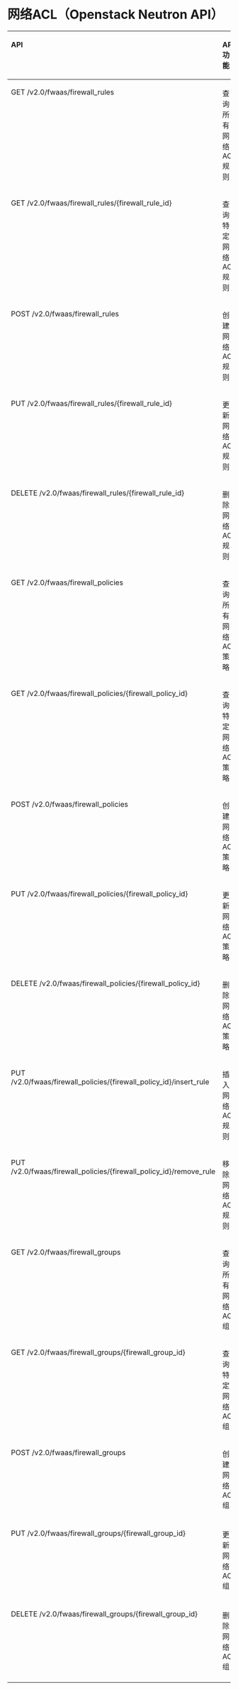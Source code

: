 # 网络ACL（Openstack Neutron API）<a name="ZH-CN_TOPIC_0201534132"></a>

<a name="table138590164616"></a>
<table><thead align="left"><tr id="row2054710012466"><th class="cellrowborder" valign="top" width="25.540000000000003%" id="mcps1.1.5.1.1"><p id="p1754710018467"><a name="p1754710018467"></a><a name="p1754710018467"></a>API</p>
</th>
<th class="cellrowborder" valign="top" width="19.32%" id="mcps1.1.5.1.2"><p id="p1489614416718"><a name="p1489614416718"></a><a name="p1489614416718"></a>API功能</p>
</th>
<th class="cellrowborder" valign="top" width="25.4%" id="mcps1.1.5.1.3"><p id="p135474024612"><a name="p135474024612"></a><a name="p135474024612"></a>授权项</p>
</th>
<th class="cellrowborder" valign="top" width="29.74%" id="mcps1.1.5.1.4"><p id="p1366363695811"><a name="p1366363695811"></a><a name="p1366363695811"></a>授权项作用域</p>
</th>
</tr>
</thead>
<tbody><tr id="row175475019467"><td class="cellrowborder" valign="top" width="25.540000000000003%" headers="mcps1.1.5.1.1 "><p id="p55474044610"><a name="p55474044610"></a><a name="p55474044610"></a>GET /v2.0/fwaas/firewall_rules</p>
</td>
<td class="cellrowborder" valign="top" width="19.32%" headers="mcps1.1.5.1.2 "><p id="p38962449710"><a name="p38962449710"></a><a name="p38962449710"></a>查询所有网络ACL规则</p>
</td>
<td class="cellrowborder" valign="top" width="25.4%" headers="mcps1.1.5.1.3 "><p id="p87832010154620"><a name="p87832010154620"></a><a name="p87832010154620"></a>vpc:firewallRules:get</p>
</td>
<td class="cellrowborder" valign="top" width="29.74%" headers="mcps1.1.5.1.4 "><a name="ul66241846203119"></a><a name="ul66241846203119"></a><ul id="ul66241846203119"><li>支持：项目（Project）</li><li>不支持：企业项目（Enterprise Project）</li></ul>
</td>
</tr>
<tr id="row954717015469"><td class="cellrowborder" valign="top" width="25.540000000000003%" headers="mcps1.1.5.1.1 "><p id="p854711012462"><a name="p854711012462"></a><a name="p854711012462"></a>GET /v2.0/fwaas/firewall_rules/{firewall_rule_id}</p>
</td>
<td class="cellrowborder" valign="top" width="19.32%" headers="mcps1.1.5.1.2 "><p id="p68961644874"><a name="p68961644874"></a><a name="p68961644874"></a>查询特定网络ACL规则</p>
</td>
<td class="cellrowborder" valign="top" width="25.4%" headers="mcps1.1.5.1.3 "><p id="p10249161204616"><a name="p10249161204616"></a><a name="p10249161204616"></a>vpc:firewallRules:get</p>
</td>
<td class="cellrowborder" valign="top" width="29.74%" headers="mcps1.1.5.1.4 "><a name="ul95023481322"></a><a name="ul95023481322"></a><ul id="ul95023481322"><li>支持：项目（Project）</li><li>不支持：企业项目（Enterprise Project）</li></ul>
</td>
</tr>
<tr id="row754717018466"><td class="cellrowborder" valign="top" width="25.540000000000003%" headers="mcps1.1.5.1.1 "><p id="p25471074610"><a name="p25471074610"></a><a name="p25471074610"></a>POST /v2.0/fwaas/firewall_rules</p>
</td>
<td class="cellrowborder" valign="top" width="19.32%" headers="mcps1.1.5.1.2 "><p id="p989619441578"><a name="p989619441578"></a><a name="p989619441578"></a>创建网络ACL规则</p>
</td>
<td class="cellrowborder" valign="top" width="25.4%" headers="mcps1.1.5.1.3 "><p id="p1642771311465"><a name="p1642771311465"></a><a name="p1642771311465"></a>vpc:firewallRules:create</p>
</td>
<td class="cellrowborder" valign="top" width="29.74%" headers="mcps1.1.5.1.4 "><a name="ul15513950173211"></a><a name="ul15513950173211"></a><ul id="ul15513950173211"><li>支持：项目（Project）</li><li>不支持：企业项目（Enterprise Project）</li></ul>
</td>
</tr>
<tr id="row25472014464"><td class="cellrowborder" valign="top" width="25.540000000000003%" headers="mcps1.1.5.1.1 "><p id="p15471304466"><a name="p15471304466"></a><a name="p15471304466"></a>PUT /v2.0/fwaas/firewall_rules/{firewall_rule_id}</p>
</td>
<td class="cellrowborder" valign="top" width="19.32%" headers="mcps1.1.5.1.2 "><p id="p10896844676"><a name="p10896844676"></a><a name="p10896844676"></a>更新网络ACL规则</p>
</td>
<td class="cellrowborder" valign="top" width="25.4%" headers="mcps1.1.5.1.3 "><p id="p10998714144611"><a name="p10998714144611"></a><a name="p10998714144611"></a>vpc:firewallRules:update</p>
</td>
<td class="cellrowborder" valign="top" width="29.74%" headers="mcps1.1.5.1.4 "><a name="ul33641652103217"></a><a name="ul33641652103217"></a><ul id="ul33641652103217"><li>支持：项目（Project）</li><li>不支持：企业项目（Enterprise Project）</li></ul>
</td>
</tr>
<tr id="row2054713064610"><td class="cellrowborder" valign="top" width="25.540000000000003%" headers="mcps1.1.5.1.1 "><p id="p7547302464"><a name="p7547302464"></a><a name="p7547302464"></a>DELETE /v2.0/fwaas/firewall_rules/{firewall_rule_id}</p>
</td>
<td class="cellrowborder" valign="top" width="19.32%" headers="mcps1.1.5.1.2 "><p id="p128968441671"><a name="p128968441671"></a><a name="p128968441671"></a>删除网络ACL规则</p>
</td>
<td class="cellrowborder" valign="top" width="25.4%" headers="mcps1.1.5.1.3 "><p id="p0230316104616"><a name="p0230316104616"></a><a name="p0230316104616"></a>vpc:firewallRules:delete</p>
</td>
<td class="cellrowborder" valign="top" width="29.74%" headers="mcps1.1.5.1.4 "><a name="ul185134914469"></a><a name="ul185134914469"></a><ul id="ul185134914469"><li>支持：项目（Project）</li><li>不支持：企业项目（Enterprise Project）</li></ul>
</td>
</tr>
<tr id="row17547110134614"><td class="cellrowborder" valign="top" width="25.540000000000003%" headers="mcps1.1.5.1.1 "><p id="p13547604464"><a name="p13547604464"></a><a name="p13547604464"></a>GET /v2.0/fwaas/firewall_policies</p>
</td>
<td class="cellrowborder" valign="top" width="19.32%" headers="mcps1.1.5.1.2 "><p id="p16896444478"><a name="p16896444478"></a><a name="p16896444478"></a>查询所有网络ACL策略</p>
</td>
<td class="cellrowborder" valign="top" width="25.4%" headers="mcps1.1.5.1.3 "><p id="p1161211711468"><a name="p1161211711468"></a><a name="p1161211711468"></a>vpc:firewallPolicies:get</p>
</td>
<td class="cellrowborder" valign="top" width="29.74%" headers="mcps1.1.5.1.4 "><a name="ul189124502514"></a><a name="ul189124502514"></a><ul id="ul189124502514"><li>支持：项目（Project）</li><li>不支持：企业项目（Enterprise Project）</li></ul>
</td>
</tr>
<tr id="row1554717012462"><td class="cellrowborder" valign="top" width="25.540000000000003%" headers="mcps1.1.5.1.1 "><p id="p1054790144617"><a name="p1054790144617"></a><a name="p1054790144617"></a>GET /v2.0/fwaas/firewall_policies/{firewall_policy_id}</p>
</td>
<td class="cellrowborder" valign="top" width="19.32%" headers="mcps1.1.5.1.2 "><p id="p68961448715"><a name="p68961448715"></a><a name="p68961448715"></a>查询特定网络ACL策略</p>
</td>
<td class="cellrowborder" valign="top" width="25.4%" headers="mcps1.1.5.1.3 "><p id="p1018319193467"><a name="p1018319193467"></a><a name="p1018319193467"></a>vpc:firewallPolicies:get</p>
</td>
<td class="cellrowborder" valign="top" width="29.74%" headers="mcps1.1.5.1.4 "><a name="ul2823195245119"></a><a name="ul2823195245119"></a><ul id="ul2823195245119"><li>支持：项目（Project）</li><li>不支持：企业项目（Enterprise Project）</li></ul>
</td>
</tr>
<tr id="row9547170204610"><td class="cellrowborder" valign="top" width="25.540000000000003%" headers="mcps1.1.5.1.1 "><p id="p155471102460"><a name="p155471102460"></a><a name="p155471102460"></a>POST /v2.0/fwaas/firewall_policies</p>
</td>
<td class="cellrowborder" valign="top" width="19.32%" headers="mcps1.1.5.1.2 "><p id="p3896944179"><a name="p3896944179"></a><a name="p3896944179"></a>创建网络ACL策略</p>
</td>
<td class="cellrowborder" valign="top" width="25.4%" headers="mcps1.1.5.1.3 "><p id="p1938032004613"><a name="p1938032004613"></a><a name="p1938032004613"></a>vpc:firewallPolicies:create</p>
</td>
<td class="cellrowborder" valign="top" width="29.74%" headers="mcps1.1.5.1.4 "><a name="ul15445547518"></a><a name="ul15445547518"></a><ul id="ul15445547518"><li>支持：项目（Project）</li><li>不支持：企业项目（Enterprise Project）</li></ul>
</td>
</tr>
<tr id="row18547001460"><td class="cellrowborder" valign="top" width="25.540000000000003%" headers="mcps1.1.5.1.1 "><p id="p1254713011460"><a name="p1254713011460"></a><a name="p1254713011460"></a>PUT /v2.0/fwaas/firewall_policies/{firewall_policy_id}</p>
</td>
<td class="cellrowborder" valign="top" width="19.32%" headers="mcps1.1.5.1.2 "><p id="p889654416711"><a name="p889654416711"></a><a name="p889654416711"></a>更新网络ACL策略</p>
</td>
<td class="cellrowborder" valign="top" width="25.4%" headers="mcps1.1.5.1.3 "><p id="p625182414611"><a name="p625182414611"></a><a name="p625182414611"></a>vpc:firewallPolicies:update</p>
</td>
<td class="cellrowborder" valign="top" width="29.74%" headers="mcps1.1.5.1.4 "><a name="ul177471564517"></a><a name="ul177471564517"></a><ul id="ul177471564517"><li>支持：项目（Project）</li><li>不支持：企业项目（Enterprise Project）</li></ul>
</td>
</tr>
<tr id="row205476084614"><td class="cellrowborder" valign="top" width="25.540000000000003%" headers="mcps1.1.5.1.1 "><p id="p1454710013464"><a name="p1454710013464"></a><a name="p1454710013464"></a>DELETE /v2.0/fwaas/firewall_policies/{firewall_policy_id}</p>
</td>
<td class="cellrowborder" valign="top" width="19.32%" headers="mcps1.1.5.1.2 "><p id="p68974441376"><a name="p68974441376"></a><a name="p68974441376"></a>删除网络ACL策略</p>
</td>
<td class="cellrowborder" valign="top" width="25.4%" headers="mcps1.1.5.1.3 "><p id="p1761332616465"><a name="p1761332616465"></a><a name="p1761332616465"></a>vpc:firewallPolicies:delete</p>
</td>
<td class="cellrowborder" valign="top" width="29.74%" headers="mcps1.1.5.1.4 "><a name="ul3559658195119"></a><a name="ul3559658195119"></a><ul id="ul3559658195119"><li>支持：项目（Project）</li><li>不支持：企业项目（Enterprise Project）</li></ul>
</td>
</tr>
<tr id="row65472074610"><td class="cellrowborder" valign="top" width="25.540000000000003%" headers="mcps1.1.5.1.1 "><p id="p185471074618"><a name="p185471074618"></a><a name="p185471074618"></a>PUT /v2.0/fwaas/firewall_policies/{firewall_policy_id}/insert_rule</p>
</td>
<td class="cellrowborder" valign="top" width="19.32%" headers="mcps1.1.5.1.2 "><p id="p689710445712"><a name="p689710445712"></a><a name="p689710445712"></a>插入网络ACL规则</p>
</td>
<td class="cellrowborder" valign="top" width="25.4%" headers="mcps1.1.5.1.3 "><a name="ul194831710115410"></a><a name="ul194831710115410"></a><ul id="ul194831710115410"><li>vpc:firewallPolicies:addRule</li><li>vpc:firewallPolicies:get</li></ul>
</td>
<td class="cellrowborder" valign="top" width="29.74%" headers="mcps1.1.5.1.4 "><a name="ul1865510155214"></a><a name="ul1865510155214"></a><ul id="ul1865510155214"><li>支持：项目（Project）</li><li>不支持：企业项目（Enterprise Project）</li></ul>
</td>
</tr>
<tr id="row7547190114619"><td class="cellrowborder" valign="top" width="25.540000000000003%" headers="mcps1.1.5.1.1 "><p id="p0547130134614"><a name="p0547130134614"></a><a name="p0547130134614"></a>PUT /v2.0/fwaas/firewall_policies/{firewall_policy_id}/remove_rule</p>
</td>
<td class="cellrowborder" valign="top" width="19.32%" headers="mcps1.1.5.1.2 "><p id="p168971144178"><a name="p168971144178"></a><a name="p168971144178"></a>移除网络ACL规则</p>
</td>
<td class="cellrowborder" valign="top" width="25.4%" headers="mcps1.1.5.1.3 "><a name="ul65475011468"></a><a name="ul65475011468"></a><ul id="ul65475011468"><li>vpc:firewallPolicies:removeRule</li><li>vpc:firewallPolicies:get</li></ul>
</td>
<td class="cellrowborder" valign="top" width="29.74%" headers="mcps1.1.5.1.4 "><a name="ul6731041521"></a><a name="ul6731041521"></a><ul id="ul6731041521"><li>支持：项目（Project）</li><li>不支持：企业项目（Enterprise Project）</li></ul>
</td>
</tr>
<tr id="row1154718015467"><td class="cellrowborder" valign="top" width="25.540000000000003%" headers="mcps1.1.5.1.1 "><p id="p115477044612"><a name="p115477044612"></a><a name="p115477044612"></a>GET /v2.0/fwaas/firewall_groups</p>
</td>
<td class="cellrowborder" valign="top" width="19.32%" headers="mcps1.1.5.1.2 "><p id="p188978441979"><a name="p188978441979"></a><a name="p188978441979"></a>查询所有网络ACL组</p>
</td>
<td class="cellrowborder" valign="top" width="25.4%" headers="mcps1.1.5.1.3 "><p id="p153991240174616"><a name="p153991240174616"></a><a name="p153991240174616"></a>vpc:firewallGroups:get</p>
</td>
<td class="cellrowborder" valign="top" width="29.74%" headers="mcps1.1.5.1.4 "><a name="ul299613595215"></a><a name="ul299613595215"></a><ul id="ul299613595215"><li>支持：项目（Project）</li><li>不支持：企业项目（Enterprise Project）</li></ul>
</td>
</tr>
<tr id="row165479014611"><td class="cellrowborder" valign="top" width="25.540000000000003%" headers="mcps1.1.5.1.1 "><p id="p95471309469"><a name="p95471309469"></a><a name="p95471309469"></a>GET /v2.0/fwaas/firewall_groups/{firewall_group_id}</p>
</td>
<td class="cellrowborder" valign="top" width="19.32%" headers="mcps1.1.5.1.2 "><p id="p10897164410715"><a name="p10897164410715"></a><a name="p10897164410715"></a>查询特定网络ACL组</p>
</td>
<td class="cellrowborder" valign="top" width="25.4%" headers="mcps1.1.5.1.3 "><p id="p5766194114618"><a name="p5766194114618"></a><a name="p5766194114618"></a>vpc:firewallGroups:get</p>
</td>
<td class="cellrowborder" valign="top" width="29.74%" headers="mcps1.1.5.1.4 "><a name="ul980514710527"></a><a name="ul980514710527"></a><ul id="ul980514710527"><li>支持：项目（Project）</li><li>不支持：企业项目（Enterprise Project）</li></ul>
</td>
</tr>
<tr id="row1154718013461"><td class="cellrowborder" valign="top" width="25.540000000000003%" headers="mcps1.1.5.1.1 "><p id="p254914014462"><a name="p254914014462"></a><a name="p254914014462"></a>POST /v2.0/fwaas/firewall_groups</p>
</td>
<td class="cellrowborder" valign="top" width="19.32%" headers="mcps1.1.5.1.2 "><p id="p88971344977"><a name="p88971344977"></a><a name="p88971344977"></a>创建网络ACL组</p>
</td>
<td class="cellrowborder" valign="top" width="25.4%" headers="mcps1.1.5.1.3 "><p id="p17963425464"><a name="p17963425464"></a><a name="p17963425464"></a>vpc:firewallGroups:create</p>
</td>
<td class="cellrowborder" valign="top" width="29.74%" headers="mcps1.1.5.1.4 "><a name="ul5553113165211"></a><a name="ul5553113165211"></a><ul id="ul5553113165211"><li>支持：项目（Project）</li><li>不支持：企业项目（Enterprise Project）</li></ul>
</td>
</tr>
<tr id="row11549307461"><td class="cellrowborder" valign="top" width="25.540000000000003%" headers="mcps1.1.5.1.1 "><p id="p14549901464"><a name="p14549901464"></a><a name="p14549901464"></a>PUT /v2.0/fwaas/firewall_groups/{firewall_group_id}</p>
</td>
<td class="cellrowborder" valign="top" width="19.32%" headers="mcps1.1.5.1.2 "><p id="p389774420716"><a name="p389774420716"></a><a name="p389774420716"></a>更新网络ACL组</p>
</td>
<td class="cellrowborder" valign="top" width="25.4%" headers="mcps1.1.5.1.3 "><p id="p1171664394618"><a name="p1171664394618"></a><a name="p1171664394618"></a>vpc:firewallGroups:update</p>
</td>
<td class="cellrowborder" valign="top" width="29.74%" headers="mcps1.1.5.1.4 "><a name="ul185917157522"></a><a name="ul185917157522"></a><ul id="ul185917157522"><li>支持：项目（Project）</li><li>不支持：企业项目（Enterprise Project）</li></ul>
</td>
</tr>
<tr id="row15549309464"><td class="cellrowborder" valign="top" width="25.540000000000003%" headers="mcps1.1.5.1.1 "><p id="p1654911084613"><a name="p1654911084613"></a><a name="p1654911084613"></a>DELETE /v2.0/fwaas/firewall_groups/{firewall_group_id}</p>
</td>
<td class="cellrowborder" valign="top" width="19.32%" headers="mcps1.1.5.1.2 "><p id="p158974442715"><a name="p158974442715"></a><a name="p158974442715"></a>删除网络ACL组</p>
</td>
<td class="cellrowborder" valign="top" width="25.4%" headers="mcps1.1.5.1.3 "><p id="p182421245134619"><a name="p182421245134619"></a><a name="p182421245134619"></a>vpc:firewallGroups:delete</p>
</td>
<td class="cellrowborder" valign="top" width="29.74%" headers="mcps1.1.5.1.4 "><a name="ul11884181712523"></a><a name="ul11884181712523"></a><ul id="ul11884181712523"><li>支持：项目（Project）</li><li>不支持：企业项目（Enterprise Project）</li></ul>
</td>
</tr>
</tbody>
</table>

